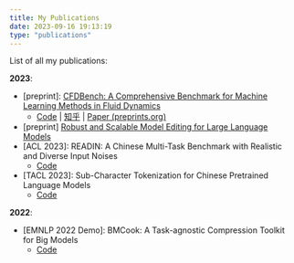 ```yaml
---
title: My Publications
date: 2023-09-16 19:13:19
type: "publications"
---
```

<!-- # My Publications -->

List of all my publications:

**2023**:

- [preprint]: [CFDBench: A Comprehensive Benchmark for Machine Learning Methods in Fluid Dynamics](/2023/09/16/CFDBench/)
    - [Code](https://www.github.com/luo-yining/CFDBench) | [知乎](https://zhuanlan.zhihu.com/p/656033757) | [Paper (preprints.org)](https://www.preprints.org/manuscript/202309.1550/v1)
- [preprint] [Robust and Scalable Model Editing for Large Language Models](/2023/09/14/EREN/)
- [ACL 2023]: READIN: A Chinese Multi-Task Benchmark with Realistic and Diverse Input Noises
    - [Code](https://www.github.com/THUNLP/READIN)
- [TACL 2023]: Sub-Character Tokenization for Chinese Pretrained Language Models
    - [Code](https://www.github.com/THUNLP/SubCharTokenization)

**2022**:

- [EMNLP 2022 Demo]: BMCook: A Task-agnostic Compression Toolkit for Big Models
    - [Code](https://www.github.com/OpenBMB/BMCook)
